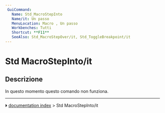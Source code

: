 ```yaml
---
 GuiCommand:
   Name: Std_MacroStepInto
   Name/it: Un passo
   MenuLocation: Macro , Un passo 
   Workbenches: Tutti
   Shortcut: **F11**
   SeeAlso: Std_MacroStepOver/it, Std_ToggleBreakpoint/it
---
```


# Std MacroStepInto/it



## Descrizione

In questo momento questo comando non funziona.



---
⏵ [documentation index](../README.md) > Std MacroStepInto/it
